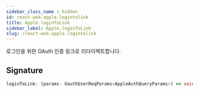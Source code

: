 ```yaml
---
sidebar_class_name : hidden
id: react-web.apple.logintolink
title: Apple.loginToLink
sidebar_label: Apple.loginToLink
slug: /react-web.apple.logintolink
---
```






로그인을 위한 OAuth 인증 링크로 리다이렉트합니다.

## Signature

```typescript
loginToLink: (params: OauthUserReqParams<AppleAuthQueryParams>) => void;
```
